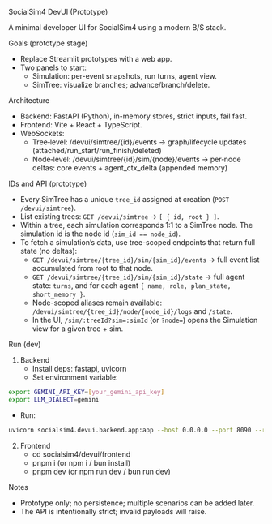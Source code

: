 SocialSim4 DevUI (Prototype)

A minimal developer UI for SocialSim4 using a modern B/S stack.

Goals (prototype stage)
- Replace Streamlit prototypes with a web app.
- Two panels to start:
  - Simulation: per-event snapshots, run turns, agent view.
  - SimTree: visualize branches; advance/branch/delete.

Architecture
- Backend: FastAPI (Python), in-memory stores, strict inputs, fail fast.
- Frontend: Vite + React + TypeScript.
- WebSockets:
  - Tree‑level: /devui/simtree/{id}/events → graph/lifecycle updates (attached/run_start/run_finish/deleted)
  - Node‑level: /devui/simtree/{id}/sim/{node}/events → per‑node deltas: core events + agent_ctx_delta (appended memory)

IDs and API (prototype)
- Every SimTree has a unique `tree_id` assigned at creation (`POST /devui/simtree`).
- List existing trees: `GET /devui/simtree` → `[ { id, root } ]`.
- Within a tree, each simulation corresponds 1:1 to a SimTree node. The simulation id is the node id (`sim_id == node_id`).
- To fetch a simulation’s data, use tree-scoped endpoints that return full state (no deltas):
  - `GET /devui/simtree/{tree_id}/sim/{sim_id}/events` → full event list accumulated from root to that node.
  - `GET /devui/simtree/{tree_id}/sim/{sim_id}/state` → full agent state: `turns`, and for each agent `{ name, role, plan_state, short_memory }`.
  - Node-scoped aliases remain available: `/devui/simtree/{tree_id}/node/{node_id}/logs` and `/state`.
  - In the UI, `/sim/:treeId?sim=:simId` (or `?node=`) opens the Simulation view for a given tree + sim.

Run (dev)
1) Backend
   - Install deps: fastapi, uvicorn
   - Set environment variable: 
```bash
export GEMINI_API_KEY=[your_gemini_api_key]
export LLM_DIALECT=gemini
```
   - Run: 
```bash
uvicorn socialsim4.devui.backend.app:app --host 0.0.0.0 --port 8090 --reload
```

2) Frontend
   - cd socialsim4/devui/frontend
   - pnpm i (or npm i / bun install)
   - pnpm dev (or npm run dev / bun run dev)

Notes
- Prototype only; no persistence; multiple scenarios can be added later.
- The API is intentionally strict; invalid payloads will raise.
